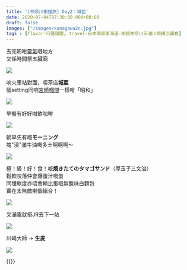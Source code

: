 ```yaml
---
title: '[神奈川衝撞旅] Day2：城亜'
date: 2020-07-04T07:30:00.000+08:00
draft: false
images: ["/images/kanagawa2c.jpg"]
tags : [flavor-行膳積腹, travel-日本関東東海道-相模神奈川三浦川崎横浜鎌倉]
---
```


去完啲咁[靈氣](https://hidie.net/kanagawa2b/)嘅地方  
又係時間祭五臟廟

![](/images/kanagawa2c1.jpg)

响火車站對面，喫茶店**城亜**  
個setting同响[宮崎嗰間](https://hidie.net/kojkmi4b/)一樣咁「昭和」  

![](/images/kanagawa2c2.jpg)

早餐有好好咁飲咖啡  

![](/images/kanagawa2c3.jpg)

朝早先有嘅**モーニング**  
塊"浸"滿牛油嘅多士啊啊啊～

![](/images/kanagawa2c.jpg)

極！級！好！食！嘅**焼きたてのタマゴサンド**（厚玉子三文治）  
鬆軟咬落仲會爆蛋汁嘅蛋  
同埋軟度亦唔會輸比蛋嘅無酸味白麵包  
實在太無敵喇個組合！

![](/images/kanagawa2c4.jpg)

叉滿電就搭JR去下一站

![](/images/kanagawa2c5.jpg)

川崎大師 → **生麦** 

![](/images/kanagawa2c6.jpg)



{{<kanagawa>}}
